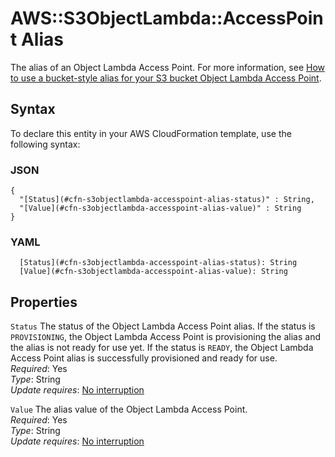 # AWS::S3ObjectLambda::AccessPoint Alias<a name="aws-properties-s3objectlambda-accesspoint-alias"></a>

The alias of an Object Lambda Access Point\. For more information, see [How to use a bucket\-style alias for your S3 bucket Object Lambda Access Point](https://docs.aws.amazon.com/AmazonS3/latest/userguide/olap-use.html#ol-access-points-alias)\.

## Syntax<a name="aws-properties-s3objectlambda-accesspoint-alias-syntax"></a>

To declare this entity in your AWS CloudFormation template, use the following syntax:

### JSON<a name="aws-properties-s3objectlambda-accesspoint-alias-syntax.json"></a>

```
{
  "[Status](#cfn-s3objectlambda-accesspoint-alias-status)" : String,
  "[Value](#cfn-s3objectlambda-accesspoint-alias-value)" : String
}
```

### YAML<a name="aws-properties-s3objectlambda-accesspoint-alias-syntax.yaml"></a>

```
  [Status](#cfn-s3objectlambda-accesspoint-alias-status): String
  [Value](#cfn-s3objectlambda-accesspoint-alias-value): String
```

## Properties<a name="aws-properties-s3objectlambda-accesspoint-alias-properties"></a>

`Status`  <a name="cfn-s3objectlambda-accesspoint-alias-status"></a>
The status of the Object Lambda Access Point alias\. If the status is `PROVISIONING`, the Object Lambda Access Point is provisioning the alias and the alias is not ready for use yet\. If the status is `READY`, the Object Lambda Access Point alias is successfully provisioned and ready for use\.  
*Required*: Yes  
*Type*: String  
*Update requires*: [No interruption](https://docs.aws.amazon.com/AWSCloudFormation/latest/UserGuide/using-cfn-updating-stacks-update-behaviors.html#update-no-interrupt)

`Value`  <a name="cfn-s3objectlambda-accesspoint-alias-value"></a>
The alias value of the Object Lambda Access Point\.  
*Required*: Yes  
*Type*: String  
*Update requires*: [No interruption](https://docs.aws.amazon.com/AWSCloudFormation/latest/UserGuide/using-cfn-updating-stacks-update-behaviors.html#update-no-interrupt)